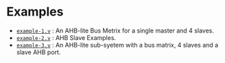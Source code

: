 # Examples
- [`example-1.v`](example-1.v) : An AHB-lite Bus Metrix for a single master and 4 slaves.
- [`example-2.v`](example-2.v) : AHB Slave Examples.
- [`example-3.v`](example-3.v) : An AHB-lite sub-syetem with a bus matrix, 4 slaves and a slave AHB port.